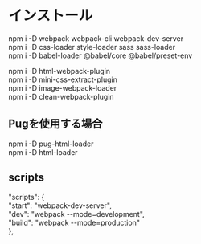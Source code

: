 # インストール
npm i -D webpack webpack-cli webpack-dev-server  
npm i -D css-loader style-loader sass sass-loader  
npm i -D babel-loader @babel/core @babel/preset-env  
  
npm i -D html-webpack-plugin  
npm i -D mini-css-extract-plugin  
npm i -D image-webpack-loader  
npm i -D clean-webpack-plugin  

## Pugを使用する場合
npm i -D pug-html-loader  
npm i -D html-loader  
  
## scripts
"scripts": {  
  "start": "webpack-dev-server",  
  "dev": "webpack --mode=development",  
  "build": "webpack --mode=production"  
},  


